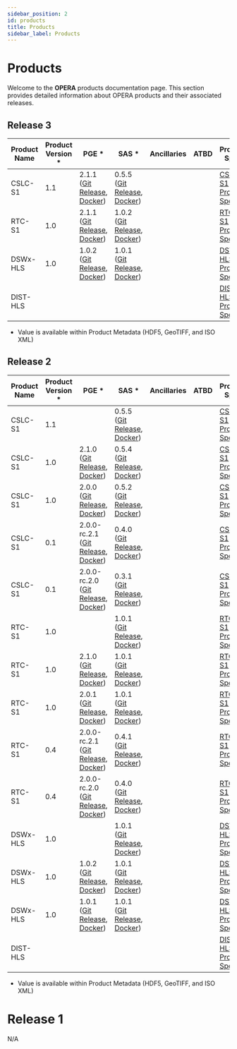 ```yaml
---
sidebar_position: 2
id: products
title: Products
sidebar_label: Products
---
```


# Products

Welcome to the **OPERA** products documentation page. This section provides detailed information about OPERA products and their associated releases.

## Release 3

| Product Name | Product Version * | PGE *                                                                                                                                                                  | SAS *                                                                                                                                                                  | Ancillaries | ATBD | Product Spec                                                                                                                                       | Earthdata Link |
| ------------ | ----------------- | ---------------------------------------------------------------------------------------------------------------------------------------------------------------------- | ---------------------------------------------------------------------------------------------------------------------------------------------------------------------- | ----------- | ---- | -------------------------------------------------------------------------------------------------------------------------------------------------- | -------------- |
| CSLC-S1      | 1.1               | 2.1.1 ([Git Release](https://github.com/nasa/opera-sds-pge/releases/tag/2.1.1), [Docker](https://github.com/orgs/nasa/packages?repo_name=opera-sds-pge&version=2.1.1)) | 0.5.5 ([Git Release](https://github.com/opera-adt/COMPASS/releases/tag/v0.5.5), [Docker](https://github.com/orgs/nasa/packages?repo_name=opera-sds-pge&version=0.5.5)) |             |      | [CSLC-S1 Product Spec](https://d2pn8kiwq2w21t.cloudfront.net/documents/OPERA_CSLC-S1_ProductSpec_v1.0.0_D-108278_Initial_2023-09-11_URS321269.pdf) |                |
| RTC-S1       | 1.0               | 2.1.1 ([Git Release](https://github.com/nasa/opera-sds-pge/releases/tag/2.1.1), [Docker](https://github.com/orgs/nasa/packages?repo_name=opera-sds-pge&version=2.1.1)) | 1.0.2 ([Git Release](https://github.com/opera-adt/RTC/releases/tag/v1.0.2), [Docker](https://github.com/orgs/nasa/packages?repo_name=opera-sds-pge&version=1.0.2))     |             |      | [RTC-S1 Product Spec](https://d2pn8kiwq2w21t.cloudfront.net/documents/ProductSpec_RTC-S1.pdf)                                                      |                |
| DSWx-HLS     | 1.0               | 1.0.2 ([Git Release](https://github.com/nasa/opera-sds-pge/releases/tag/1.0.2), [Docker](https://github.com/orgs/nasa/packages?repo_name=opera-sds-pge&version=1.0.2)) | 1.0.1 ([Git Release](https://github.com/nasa/PROTEUS/releases/tag/v1.0.1), [Docker](https://github.com/orgs/nasa/packages?repo_name=opera-sds-pge&version=1.0.1))            |             |      | [DSWx-HLS Product Spec](https://d2pn8kiwq2w21t.cloudfront.net/documents/ProductSpec_DSWX_URS309746.pdf)                                            |                |
| DIST-HLS     |                   |                                                                                                                                                                        |                                                                                                                                                                        |             |      | [DIST-HLS Product Spec](https://d2pn8kiwq2w21t.cloudfront.net/documents/ProductSpec_DIST_HLS.pdf)                                                  |                |

* Value is available within Product Metadata (HDF5, GeoTIFF, and ISO XML)

## Release 2

| Product Name | Product Version * | PGE *                                                                                                                                                                                       | SAS *                                                                                                                                                                  | Ancillaries | ATBD | Product Spec                                                                                                                                       | Earthdata Link |
| ------------ | ----------------- | ------------------------------------------------------------------------------------------------------------------------------------------------------------------------------------------- | ---------------------------------------------------------------------------------------------------------------------------------------------------------------------- | ----------- | ---- | -------------------------------------------------------------------------------------------------------------------------------------------------- | -------------- |
| CSLC-S1      | 1.1               |                                                                                                                                                                                             | 0.5.5 ([Git Release](https://github.com/opera-adt/COMPASS/releases/tag/v0.5.5), [Docker](https://github.com/orgs/nasa/packages?repo_name=opera-sds-pge&version=0.5.5)) |             |      | [CSLC-S1 Product Spec](https://d2pn8kiwq2w21t.cloudfront.net/documents/OPERA_CSLC-S1_ProductSpec_v1.0.0_D-108278_Initial_2023-09-11_URS321269.pdf) |                |
| CSLC-S1      | 1.0               | 2.1.0 ([Git Release](https://github.com/nasa/opera-sds-pge/releases/tag/2.1.0), [Docker](https://github.com/orgs/nasa/packages?repo_name=opera-sds-pge&version=2.1.0))                      | 0.5.4 ([Git Release](https://github.com/opera-adt/COMPASS/releases/tag/v0.5.4), [Docker](https://github.com/orgs/nasa/packages?repo_name=opera-sds-pge&version=0.5.4)) |             |      | [CSLC-S1 Product Spec](https://d2pn8kiwq2w21t.cloudfront.net/documents/OPERA_CSLC-S1_ProductSpec_v1.0.0_D-108278_Initial_2023-09-11_URS321269.pdf) |                |
| CSLC-S1      | 1.0               | 2.0.0 ([Git Release](https://github.com/nasa/opera-sds-pge/releases/tag/2.0.0), [Docker](https://github.com/orgs/nasa/packages?repo_name=opera-sds-pge&version=2.0.0))                      | 0.5.2 ([Git Release](https://github.com/opera-adt/COMPASS/releases/tag/v0.5.2), [Docker](https://github.com/orgs/nasa/packages?repo_name=opera-sds-pge&version=0.5.2)) |             |      | [CSLC-S1 Product Spec](https://d2pn8kiwq2w21t.cloudfront.net/documents/OPERA_CSLC-S1_ProductSpec_v1.0.0_D-108278_Initial_2023-09-11_URS321269.pdf) |                |
| CSLC-S1      | 0.1               | 2.0.0-rc.2.1 ([Git Release](https://github.com/nasa/opera-sds-pge/releases/tag/2.0.0-rc.2.1), [Docker](https://github.com/orgs/nasa/packages?repo_name=opera-sds-pge&version=2.0.0-rc.2.1)) | 0.4.0 ([Git Release](https://github.com/opera-adt/COMPASS/releases/tag/v0.4.0), [Docker](https://github.com/orgs/nasa/packages?repo_name=opera-sds-pge&version=0.4.0)) |             |      | [CSLC-S1 Product Spec](https://d2pn8kiwq2w21t.cloudfront.net/documents/OPERA_CSLC-S1_ProductSpec_v1.0.0_D-108278_Initial_2023-09-11_URS321269.pdf) |                |
| CSLC-S1      | 0.1               | 2.0.0-rc.2.0 ([Git Release](https://github.com/nasa/opera-sds-pge/releases/tag/2.0.0-rc.2.0), [Docker](https://github.com/orgs/nasa/packages?repo_name=opera-sds-pge&version=2.0.0-rc.2.0)) | 0.3.1 ([Git Release](https://github.com/opera-adt/COMPASS/releases/tag/v0.3.1), [Docker](https://github.com/orgs/nasa/packages?repo_name=opera-sds-pge&version=0.3.1)) |             |      | [CSLC-S1 Product Spec](https://d2pn8kiwq2w21t.cloudfront.net/documents/OPERA_CSLC-S1_ProductSpec_v1.0.0_D-108278_Initial_2023-09-11_URS321269.pdf) |                |
| RTC-S1       | 1.0               |                                                                                                                                                                                             | 1.0.1 ([Git Release](https://github.com/opera-adt/RTC/releases/tag/v1.0.1), [Docker](https://github.com/orgs/nasa/packages?repo_name=opera-sds-pge&version=1.0.1))     |             |      | [RTC-S1 Product Spec](https://d2pn8kiwq2w21t.cloudfront.net/documents/ProductSpec_RTC-S1.pdf)                                                      |                |
| RTC-S1       | 1.0               | 2.1.0 ([Git Release](https://github.com/nasa/opera-sds-pge/releases/tag/2.1.0), [Docker](https://github.com/orgs/nasa/packages?repo_name=opera-sds-pge&version=2.1.0))                      | 1.0.1 ([Git Release](https://github.com/opera-adt/RTC/releases/tag/v1.0.1), [Docker](https://github.com/orgs/nasa/packages?repo_name=opera-sds-pge&version=1.0.1))     |             |      | [RTC-S1 Product Spec](https://d2pn8kiwq2w21t.cloudfront.net/documents/ProductSpec_RTC-S1.pdf)                                                      |                |
| RTC-S1       | 1.0               | 2.0.1 ([Git Release](https://github.com/nasa/opera-sds-pge/releases/tag/2.0.1), [Docker](https://github.com/orgs/nasa/packages?repo_name=opera-sds-pge&version=2.0.1))                      | 1.0.1 ([Git Release](https://github.com/opera-adt/RTC/releases/tag/v1.0.1), [Docker](https://github.com/orgs/nasa/packages?repo_name=opera-sds-pge&version=1.0.1))     |             |      | [RTC-S1 Product Spec](https://d2pn8kiwq2w21t.cloudfront.net/documents/ProductSpec_RTC-S1.pdf)                                                      |                |
| RTC-S1       | 0.4               | 2.0.0-rc.2.1 ([Git Release](https://github.com/nasa/opera-sds-pge/releases/tag/2.0.0-rc.2.1), [Docker](https://github.com/orgs/nasa/packages?repo_name=opera-sds-pge&version=2.0.0-rc.2.1)) | 0.4.1 ([Git Release](https://github.com/opera-adt/RTC/releases/tag/v0.4.1), [Docker](https://github.com/orgs/nasa/packages?repo_name=opera-sds-pge&version=0.4.1))     |             |      | [RTC-S1 Product Spec](https://d2pn8kiwq2w21t.cloudfront.net/documents/ProductSpec_RTC-S1.pdf)                                                      |                |
| RTC-S1       | 0.4               | 2.0.0-rc.2.0 ([Git Release](https://github.com/nasa/opera-sds-pge/releases/tag/2.0.0-rc.2.0), [Docker](https://github.com/orgs/nasa/packages?repo_name=opera-sds-pge&version=2.0.0-rc.2.0)) | 0.4.0 ([Git Release](https://github.com/opera-adt/RTC/releases/tag/v0.4.0), [Docker](https://github.com/orgs/nasa/packages?repo_name=opera-sds-pge&version=0.4.0))     |             |      | [RTC-S1 Product Spec](https://d2pn8kiwq2w21t.cloudfront.net/documents/ProductSpec_RTC-S1.pdf)                                                      |                |
| DSWx-HLS     | 1.0               |                                                                                                                                                                                             | 1.0.1 ([Git Release](https://github.com/nasa/PROTEUS/releases/tag/v1.0.1), [Docker](https://github.com/orgs/nasa/packages?repo_name=opera-sds-pge&version=1.0.1))            |             |      | [DSWx-HLS Product Spec](https://d2pn8kiwq2w21t.cloudfront.net/documents/ProductSpec_DSWX_URS309746.pdf)                                            |                |
| DSWx-HLS     | 1.0               | 1.0.2 ([Git Release](https://github.com/nasa/opera-sds-pge/releases/tag/1.0.2), [Docker](https://github.com/orgs/nasa/packages?repo_name=opera-sds-pge&version=1.0.2))                      | 1.0.1 ([Git Release](https://github.com/nasa/PROTEUS/releases/tag/v1.0.1), [Docker](https://github.com/orgs/nasa/packages?repo_name=opera-sds-pge&version=1.0.1))            |             |      | [DSWx-HLS Product Spec](https://d2pn8kiwq2w21t.cloudfront.net/documents/ProductSpec_DSWX_URS309746.pdf)                                            |                |
| DSWx-HLS     | 1.0               | 1.0.1 ([Git Release](https://github.com/nasa/opera-sds-pge/releases/tag/1.0.1), [Docker](https://github.com/orgs/nasa/packages?repo_name=opera-sds-pge&version=1.0.1))                      | 1.0.1 ([Git Release](https://github.com/nasa/PROTEUS/releases/tag/v1.0.1), [Docker](https://github.com/orgs/nasa/packages?repo_name=opera-sds-pge&version=1.0.1))            |             |      | [DSWx-HLS Product Spec](https://d2pn8kiwq2w21t.cloudfront.net/documents/ProductSpec_DSWX_URS309746.pdf)                                            |                |
| DIST-HLS     |                   |                                                                                                                                                                                             |                                                                                                                                                                        |             |      | [DIST-HLS Product Spec](https://d2pn8kiwq2w21t.cloudfront.net/documents/ProductSpec_DIST_HLS.pdf)                                                  |                |

* Value is available within Product Metadata (HDF5, GeoTIFF, and ISO XML)

# Release 1

N/A

